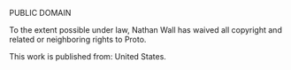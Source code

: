PUBLIC DOMAIN

To the extent possible under law, Nathan Wall has waived all copyright and related or neighboring rights to Proto.

This work is published from: United States.